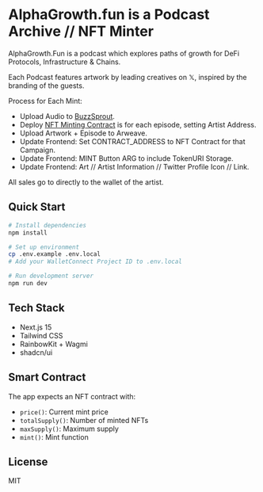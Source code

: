 # AlphaGrowth.fun is a Podcast Archive // NFT Minter

AlphaGrowth.Fun is a podcast which explores paths of growth for DeFi Protocols, Infrastructure & Chains.

Each Podcast features artwork by leading creatives on 𝕏, inspired by the branding of the guests.

Process for Each Mint:

* Upload Audio to [BuzzSprout](https://www.buzzsprout.com/).
* Deploy [NFT Minting Contract](https://github.com/rootdraws/podcast-nft) is for each episode, setting Artist Address.
* Upload Artwork + Episode to Arweave.
* Update Frontend: Set CONTRACT_ADDRESS to NFT Contract for that Campaign.
* Update Frontend: MINT Button ARG to include TokenURI Storage.
* Update Frontend: Art // Artist Information // Twitter Profile Icon // Link.

All sales go to directly to the wallet of the artist.

## Quick Start

```bash
# Install dependencies
npm install

# Set up environment
cp .env.example .env.local
# Add your WalletConnect Project ID to .env.local

# Run development server
npm run dev
```

## Tech Stack

- Next.js 15
- Tailwind CSS
- RainbowKit + Wagmi
- shadcn/ui

## Smart Contract

The app expects an NFT contract with:

- `price()`: Current mint price
- `totalSupply()`: Number of minted NFTs
- `maxSupply()`: Maximum supply
- `mint()`: Mint function

## License

MIT
